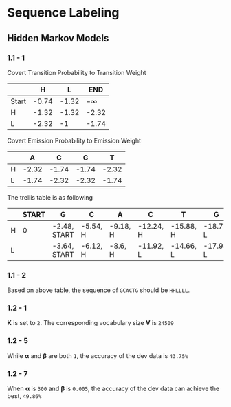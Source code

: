 # Sequence Labeling

## Hidden Markov Models

### 1.1 - 1

Covert Transition Probability to Transition Weight

| | H | L | END
|-|---|---|-----
| Start | -0.74 | -1.32 | −∞
| H | -1.32 | -1.32 | -2.32
| L | -2.32 | -1 | -1.74

Covert Emission Probability to Emission Weight

| | A | C | G | T
|-|---|---|---|---
| H | -2.32 | -1.74 | -1.74 | -2.32
| L | -1.74 | -2.32 | -2.32 | -1.74

The trellis table is as following

| | START | G | C | A | C | T | G | END
|---|---|---|---|---|---|---|---|---
| H | 0 | -2.48, START | -5.54, H | -9.18, H | -12.24, H | -15.88, H | -18.72, L | -19.72, L
| L |   | -3.64, START | -6.12, H | -8.6, H | -11.92, L | -14.66, L | -17.98, L |

### 1.1 - 2

Based on above table, the sequence of `GCACTG` should be `HHLLLL`.

### 1.2 - 1

**K** is set to `2`. The corresponding vocabulary size **V** is `24509`

### 1.2 - 5

While **α** and **β** are both `1`, the accuracy of the dev data is `43.75%`

### 1.2 - 7

When **α** is `300` and **β** is `0.005`, the accuracy of the dev data can achieve the best, `49.86%`
